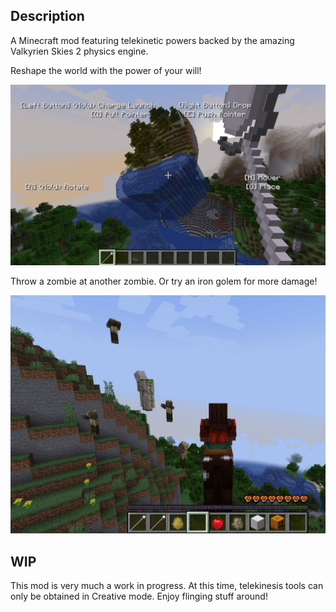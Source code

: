 ## Description

A Minecraft mod featuring telekinetic powers backed by the amazing Valkyrien Skies 2 physics engine.

Reshape the world with the power of your will!

![floating-terrain.png](screenshots/floating-terrain.png)

Throw a zombie at another zombie. Or try an iron golem for more damage!

![flying-zombies.png](screenshots/flying-zombies.png)

## WIP

This mod is very much a work in progress. At this time, telekinesis tools can only be obtained in Creative mode.
Enjoy flinging stuff around!